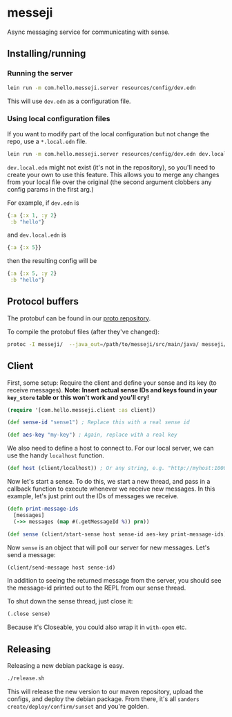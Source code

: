 # messeji

Async messaging service for communicating with sense.


## Installing/running

### Running the server
```bash
lein run -m com.hello.messeji.server resources/config/dev.edn
```

This will use `dev.edn` as a configuration file.

### Using local configuration files
If you want to modify part of the local configuration but not change the repo,
use a `*.local.edn` file.

```bash
lein run -m com.hello.messeji.server resources/config/dev.edn dev.local.edn
```

`dev.local.edn` might not exist (it's not in the repository), so you'll need to create
your own to use this feature. This allows you to merge any changes from your local file
over the original (the second argument clobbers any config params in the first arg.)

For example, if `dev.edn` is

```clojure
{:a {:x 1, :y 2}
 :b "hello"}
```

and `dev.local.edn` is

```clojure
{:a {:x 5}}
```

then the resulting config will be
```clojure
{:a {:x 5, :y 2}
 :b "hello"}
```


## Protocol buffers
The protobuf can be found in our [proto repository](https://github.com/hello/proto/tree/master/messeji).

To compile the protobuf files (after they've changed):
```bash
protoc -I messeji/  --java_out=/path/to/messeji/src/main/java/ messeji/*.proto
```


## Client
First, some setup: Require the client and define your sense and its key (to receive messages).
**Note: Insert actual sense IDs and keys found in your `key_store` table or this won't work and you'll cry!**
```clojure
(require '[com.hello.messeji.client :as client])

(def sense-id "sense1") ; Replace this with a real sense id

(def aes-key "my-key") ; Again, replace with a real key
```

We also need to define a host to connect to. For our local server, we can use the handy `localhost` function.

```clojure
(def host (client/localhost)) ; Or any string, e.g. "http://myhost:10000"
```

Now let's start a sense. To do this, we start a new thread, and pass in a callback function to execute whenever
we receive new messages. In this example, let's just print out the IDs of messages we receive.
```clojure
(defn print-message-ids
  [messages]
  (->> messages (map #(.getMessageId %)) prn))

(def sense (client/start-sense host sense-id aes-key print-message-ids))
```

Now `sense` is an object that will poll our server for new messages. Let's send a message:
```clojure
(client/send-message host sense-id)
```

In addition to seeing the returned message from the server, you should see the message-id printed out to the REPL from our sense thread.

To shut down the sense thread, just close it:
```clojure
(.close sense)
```

Because it's Closeable, you could also wrap it in `with-open` etc.


## Releasing
Releasing a new debian package is easy.

```bash
./release.sh
```

This will release the new version to our maven repository, upload the configs, and deploy the debian package. From there, it's all `sanders create/deploy/confirm/sunset` and you're golden.
